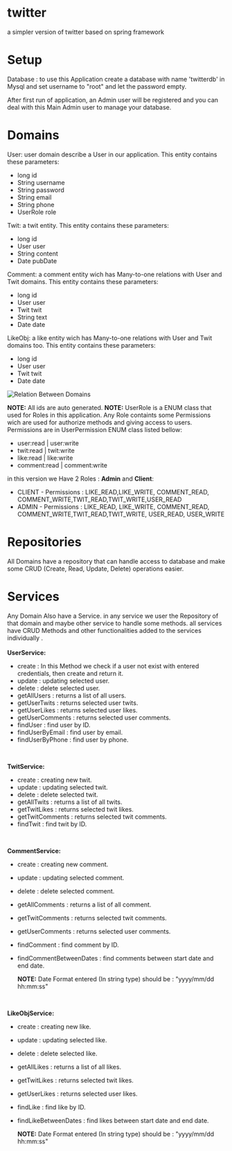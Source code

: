 # twitter
a simpler version of twitter based on spring framework

# Setup
Database : to use this Application create a database with name 'twitterdb' in Mysql and set username to "root" and let the password empty.

After first run of application, an Admin user will be registered and you can deal with this Main Admin user to manage your database.

# Domains
User: user domain describe a User in our application. This entity contains these parameters:
  - long id
  - String username
  - String password
  - String email
  - String phone
  - UserRole role

Twit: a twit entity. This entity contains these parameters:
  - long id
  - User user
  - String content
  - Date pubDate

Comment: a comment entity wich has Many-to-one relations with User and Twit domains. This entity contains these parameters:
  - long id
  - User user
  - Twit twit
  - String text
  - Date date
  

LikeObj: a like entity wich has Many-to-one relations with User and Twit domains too. This entity contains these parameters:
  - long id
  - User user
  - Twit twit
  - Date date
 
![Relation Between Domains](https://i.ibb.co/D8RQR4h/Blank-diagram.png)<br>

**NOTE:** All ids are auto generated. 
**NOTE:** UserRole is a ENUM class that used for Roles in this application. Any Role containts some Permissions wich are used for authorize methods and giving access to users.
Permissions are in UserPermission ENUM class listed bellow:
  - user:read | user:write
  - twit:read | twit:write
  - like:read | like:write
  - comment:read | comment:write
  
in this version we Have 2 Roles : **Admin** and **Client**:<br>
  - CLIENT - Permissions : LIKE_READ,LIKE_WRITE, COMMENT_READ, COMMENT_WRITE,TWIT_READ,TWIT_WRITE,USER_READ
  - ADMIN - Permissions : LIKE_READ,   LIKE_WRITE, COMMENT_READ, COMMENT_WRITE,TWIT_READ,TWIT_WRITE, USER_READ, USER_WRITE
  
# Repositories
All Domains have a repository that can handle access to database and make some CRUD (Create, Read, Update, Delete) operations easier.

# Services
Any Domain Also have a Service. in any service we user the Repository of that domain and maybe other service to handle some methods. all services have CRUD Methods and other functionalities added to the services individually .<br>
<br>
**UserService:**<br>
  - create : In this Method we check if a user not exist with entered credentials, then create and return it.<br>
  - update : updating selected user.<br>
  - delete : delete selected user.<br>
  - getAllUsers : returns a list of all users.<br>
  - getUserTwits : returns selected user twits.<br>
  - getUserLikes : returns selected user likes.<br>
  - getUserComments : returns selected user comments.<br>
  - findUser : find user by ID.<br>
  - findUserByEmail : find user by email.<br>
  - findUserByPhone : find user by phone.<br>
<br>

**TwitService:**<br>
  - create : creating new twit.<br>
  - update : updating selected twit.<br>
  - delete : delete selected twit.<br>
  - getAllTwits : returns a list of all twits.<br>
  - getTwitLikes : returns selected twit likes.<br>
  - getTwitComments : returns selected twit comments.<br>
  - findTwit : find twit by ID.<br>
<br>

**CommentService:**<br>
  - create : creating new comment.<br>
  - update : updating selected comment.<br>
  - delete : delete selected comment.<br>
  - getAllComments : returns a list of all comment.<br>
  - getTwitComments : returns selected twit comments.<br>
  - getUserComments : returns selected user comments.<br>
  - findComment : find comment by ID.<br>
  - findCommentBetweenDates : find comments between start date and end date.<br>
  
     **NOTE:** Date Format entered (In string type) should be : "yyyy/mm/dd hh:mm:ss"
<br>

**LikeObjService:**<br>
  - create : creating new like.<br>
  - update : updating selected like.<br>
  - delete : delete selected like.<br>
  - getAllLikes : returns a list of all likes.<br>
  - getTwitLikes : returns selected twit likes.<br>
  - getUserLikes : returns selected user likes.<br>
  - findLike : find like by ID.<br>
  - findLikeBetweenDates : find likes between start date and end date.<br>
  
     **NOTE:** Date Format entered (In string type) should be : "yyyy/mm/dd hh:mm:ss"
